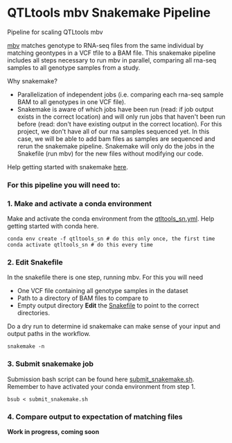 # QTLtools mbv Snakemake Pipeline
Pipeline for scaling QTLtools mbv 

[mbv](https://qtltools.github.io/qtltools/pages/QTLtools-mbv.1.html) matches genotype to RNA-seq files from the same individual by matching geontypes in a VCF tfile to a BAM file. This snakemake pipeline includes all steps necessary to run mbv in parallel, comparing all rna-seq samples to all genotype samples from a study. 

Why snakemake?

- Parallelization of independent jobs (i.e. comparing each rna-seq sample BAM to all genotypes in one VCF file). 
- Snakemake is aware of which jobs have been run (read: if job output exists in the correct location) and will only run jobs that haven't been run before (read: don't have existing output in the correct location). For this project, we don't have all of our rna samples sequenced yet. In this case, we will be able to add bam files as samples are sequenced and rerun the snakemake pipeline. Snakemake will only do the jobs in the Snakefile (run mbv) for the new files without modifying our code.

Help getting started with snakemake [here](https://github.com/Snitkin-Lab-Umich/Snakemake_setup).

### For this pipeline you will need to: 
### 1. Make and activate a conda environment 
Make and activate the conda environment from the [qtltools_sn.yml](). Help getting started with conda here.
```
conda env create -f qtltools_sn # do this only once, the first time
conda activate qtltools_sn # do this every time
```

### 2. Edit Snakefile 
In the snakefile there is one step, running mbv. For this you will need
- One VCF file containing all genotype samples in the dataset
- Path to a directory of BAM files to compare to
- Empty output directory
**Edit** the [Snakefile](https://github.com/shoffm/QTLtools-mbv_snakemake/blob/main/Snakefile) to point to the correct directories.

Do a dry run to determine id snakemake can make sense of your input and output paths in the workflow. 
```
snakemake -n
```

### 3. Submit snakemake job 
Submission bash script can be found here [submit_snakemake.sh](). 
Remember to have activated your conda environment from step 1. 
```
bsub < submit_snakemake.sh
```

### 4. Compare output to expectation of matching files
**Work in progress, coming soon** 
